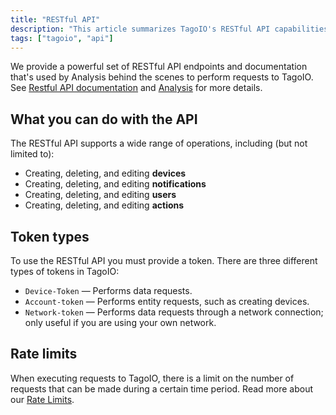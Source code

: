 ```yaml
---
title: "RESTful API"
description: "This article summarizes TagoIO's RESTful API capabilities, the common operations you can perform, the three token types required for API access, and a note about rate limits when executing requests."
tags: ["tagoio", "api"]
---
```


We provide a powerful set of RESTful API endpoints and documentation that's used by Analysis behind the scenes to perform requests to TagoIO. See [Restful API documentation](link-to-restful-api-documentation) and [Analysis](link-to-analysis) for more details.

## What you can do with the API
The RESTful API supports a wide range of operations, including (but not limited to):

- Creating, deleting, and editing **devices**
- Creating, deleting, and editing **notifications**
- Creating, deleting, and editing **users**
- Creating, deleting, and editing **actions**

## Token types
To use the RESTful API you must provide a token. There are three different types of tokens in TagoIO:

- `Device-Token` — Performs data requests.
- `Account-token` — Performs entity requests, such as creating devices.
- `Network-token` — Performs data requests through a network connection; only useful if you are using your own network.

## Rate limits
When executing requests to TagoIO, there is a limit on the number of requests that can be made during a certain time period. Read more about our [Rate Limits](link-to-rate-limits).